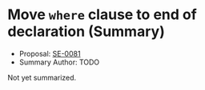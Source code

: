 # Move `where` clause to end of declaration (Summary)

* Proposal: [SE-0081](https://github.com/apple/swift-evolution/blob/main/proposals/0081-move-where-expression.md)
* Summary Author: TODO

Not yet summarized.

